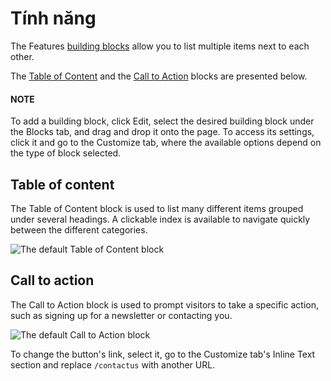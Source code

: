 # Tính năng

The Features [building blocks](../building_blocks.md) allow you to list multiple
items next to each other.

The [Table of Content](#features-table-of-content) and the [Call to Action](#features-call-to-action) blocks are presented below.

#### NOTE
To add a building block, click Edit, select the desired building block under the
Blocks tab, and drag and drop it onto the page. To access its settings, click it and
go to the Customize tab, where the available options depend on the type of block
selected.

<a id="features-table-of-content"></a>

## Table of content

The Table of Content block is used to list many different items grouped under several
headings. A clickable index is available to navigate quickly between the different categories.

![The default Table of Content block](applications/websites/website/web_design/building_blocks/features/table-of-content.png)

<a id="features-call-to-action"></a>

## Call to action

The Call to Action block is used to prompt visitors to take a specific action, such
as signing up for a newsletter or contacting you.

![The default Call to Action block](applications/websites/website/web_design/building_blocks/features/call-to-action.png)

To change the button's link, select it, go to the Customize tab's Inline
Text section and replace `/contactus` with another URL.
